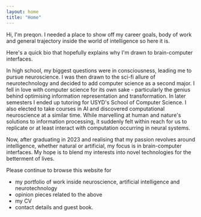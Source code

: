```yaml
---
layout: home
title: "Home"
---
```


Hi, I'm preqon. I needed a place to show off my career goals, body of work and
general trajectory inside the world of intelligence so here it is.

Here's a quick bio that hopefully explains why I'm drawn to brain-computer interfaces.

In high school, my biggest questions were in consciousness, leading me to
pursue neuroscience. I was then drawn to the sci-fi allure of neurotechnology
and decided to add computer science as a second major. I fell in love
with computer science for its own sake - particularly the genius behind 
optimising information representation and transformation. In later semesters I
ended up tutoring for USYD's School of Computer Science. I also elected to take
courses in AI and discovered computational neuroscience at
a similar time.
While marvelling at human and nature's solutions to information processing, it 
suddenly felt within reach for us to replicate or at least interact with 
computation occurring in neural systems.

Now, after graduating in 2023 and realising that my passion revolves around 
intelligence, whether natural or artificial, my focus is in brain-computer 
interfaces. My hope is to blend my interests into novel technologies for 
the betterment of lives.

Please continue to browse this website for 

- my portfolio of work inside neuroscience, artificial 
intelligence and neurotechnology
- opinion pieces related to the above
- my CV
- contact details and guest book.
